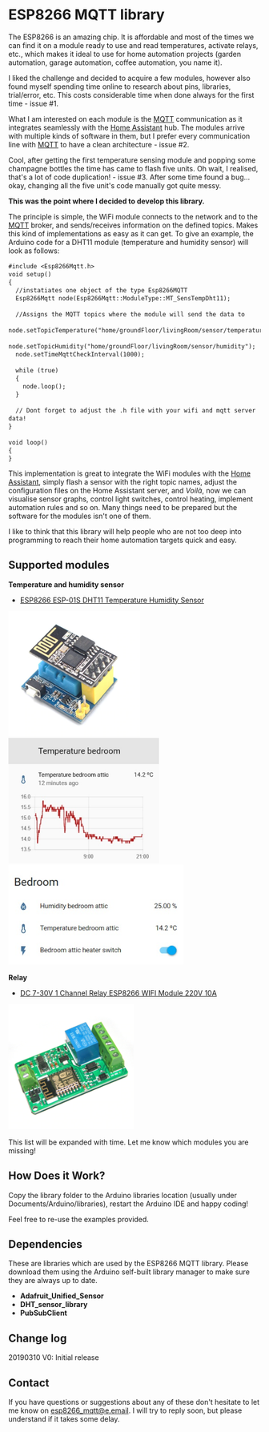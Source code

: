 # ESP8266 MQTT library #


The ESP8266 is an amazing chip. It is affordable and most of the times we can find it on a module ready to use and read temperatures, activate relays, etc., which makes it ideal to use for home automation projects (garden automation, garage automation, coffee automation, you name it).

I liked the challenge and decided to acquire a few modules, however also found myself spending time online to research about pins, libraries, trial/error, etc. This costs considerable time when done always for the first time - issue #1. 

What I am interested on each module is the [MQTT](https://www.home-assistant.io/components/mqtt/) communication as it integrates seamlessly with the [Home Assistant](https://www.home-assistant.io/) hub. The modules arrive with multiple kinds of software in them, but I prefer every communication line with  [MQTT](https://www.home-assistant.io/components/mqtt/) to have a clean architecture - issue #2.

Cool, after getting the first temperature sensing module and popping some champagne bottles the time has came to flash five units. Oh wait, I realised, that's a lot of code duplication! - issue #3. After some time found a bug... okay, changing all the five unit's code manually got quite messy. 

**This was the point where I decided to develop this library.**

The principle is simple, the WiFi module connects to the network and to the [MQTT](https://www.home-assistant.io/components/mqtt/) broker, and sends/receives information on the defined topics. Makes this kind of implementations as easy as it can get. 
To give an example, the Arduino code for a DHT11 module (temperature and humidity sensor) will look as follows:
```
#include <Esp8266Mqtt.h>
void setup() 
{
  //instatiates one object of the type Esp8266MQTT
  Esp8266Mqtt node(Esp8266Mqtt::ModuleType::MT_SensTempDht11);

  //Assigns the MQTT topics where the module will send the data to
  node.setTopicTemperature("home/groundFloor/livingRoom/sensor/temperature");
  node.setTopicHumidity("home/groundFloor/livingRoom/sensor/humidity");
  node.setTimeMqttCheckInterval(1000);

  while (true)
  {
    node.loop();
  }

  // Dont forget to adjust the .h file with your wifi and mqtt server data!
}

void loop()
{
}
```

This implementation is great to integrate the WiFi modules with the [Home Assistant](https://www.home-assistant.io/), simply flash a sensor with the right topic names, adjust the configuration files on the Home Assistant server, and *Voilà*, now we can visualise sensor graphs, control light switches, control heating, implement automation rules and so on. Many things need to be prepared but the software for the modules isn't one of them.

I like to think that this library will help people who are not too deep into programming to reach their home automation targets quick and easy. 


## Supported modules ##

**Temperature and humidity sensor**
  - [ESP8266 ESP-01S DHT11 Temperature Humidity Sensor ](http://bit.ly/mqtt_ha_2tW7)

<a href="http://bit.ly/mqtt_ha_2tW7" title="ESP8266 ESP-01S DHT11 Temperature & Humidity Sensor">
<img src="images/ESP8266-ESP-01-ESP-01S-DHT11-Temperature-Humidity-Sensor-Module.jpg" alt="drawing" height="250"/>
</a>

<a href="https://www.home-assistant.io/" title="Bedroom temperature in the last 24h using Home Assistant">
<img src="images/temperatueBedroomHomeAssistant.jpg" alt="drawing" height="250"/>
</a>

<a href="https://www.home-assistant.io/" title="Bedroom card on Home Assistant">
<img src="images/bedroomCardHomeAssistant.jpg" alt="drawing" height="200"/>
</a>



**Relay**
  - [DC 7-30V 1 Channel Relay ESP8266 WIFI Module 220V 10A](http://bit.ly/mqtt_ha_2VOj)


<a href="http://bit.ly/mqtt_ha_2VOj" title="ESP8266 relay module">
<img src="images/DC-7-30V-1-Channel-Relay-Shield-Overcurrent-Protection-ESP8266-WIFI-Module-220V-10A-Network-Relay.jpg" alt="drawing" height="250"/>
</a>


This list will be expanded with time. Let me know which modules you are missing!

## How Does it Work? ##

Copy the library folder to the Arduino libraries location (usually under Documents/Arduino/libraries), restart the Arduino IDE and happy coding!

Feel free to re-use the examples provided.


## Dependencies ##

These are libraries which are used by the ESP8266 MQTT library. Please download them using the Arduino self-built library manager to make sure they are always up to date.

- **Adafruit_Unified_Sensor**
- **DHT_sensor_library**
- **PubSubClient**

## Change log ##

20190310 V0: Initial release

## Contact ##
If you have questions or suggestions about any of these don't hesitate to let me know on esp8266_mqtt@e.email. I will try to reply soon, but please understand if it takes some delay.
